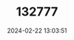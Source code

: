 ---
title: "132777"
category: "Epinephelus diacanthus"
draft: false
date: 2024-02-22 13:03:51
languages:
  Spanish; Castilian: ["Mero Espinudo"]
  French: ["Mérou Épineux"]
  English: ["Spinycheek Grouper"]
---